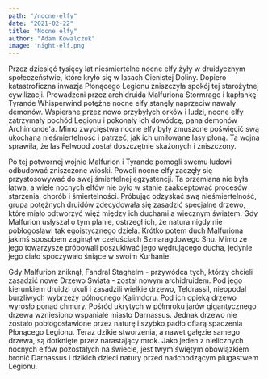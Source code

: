 ```yaml
---
path: "/nocne-elfy"
date: "2021-02-22"
title: "Nocne elfy"
author: "Adam Kowalczuk"
image: 'night-elf.png'
---
```


Przez dziesięć tysięcy lat nieśmiertelne nocne elfy żyły w druidycznym społeczeństwie, które kryło się w lasach Cienistej Doliny. Dopiero katastroficzna inwazja Płonącego Legionu zniszczyła spokój tej starożytnej cywilizacji. Prowadzeni przez archidruida Malfuriona Stormrage i kapłankę Tyrande Whisperwind potężne nocne elfy stanęły naprzeciw nawały demonów. Wspierane przez nowo przybyłych orków i ludzi, nocne elfy zatrzymały pochód Legionu i pokonały ich dowódcę, pana demonów Archimonde'a. Mimo zwycięstwa nocne elfy były zmuszone poświęcić swą ukochaną nieśmiertelność i patrzeć, jak ich umiłowane lasy płoną. Ta wojna sprawiła, że las Felwood został doszczętnie skażonych i zniszczony.

Po tej potwornej wojnie Malfurion i Tyrande pomogli swemu ludowi odbudować zniszczone wioski. Powoli nocne elfy zaczęły się przystosowywać do swej śmiertelnej egzystencji. Ta przemiana nie była łatwa, a wiele nocnych elfów nie było w stanie zaakceptować procesów starzenia, chorób i śmiertelności. Próbując odzyskać swą nieśmiertelność, grupa potężnych druidów zdecydowała się zasadzić specjalne drzewo, które miało odtworzyć więź między ich duchami a wiecznym światem. Gdy Malfurion usłyszał o tym planie, ostrzegł ich, że natura nigdy nie pobłogosławi tak egoistycznego dzieła. Krótko potem duch Malfuriona jakimś sposobem zaginął w czeluściach Szmaragdowego Snu. Mimo że jego towarzysze próbowali poszukiwać jego wędrującego ducha, jedynie jego ciało spoczywało śniące w swoim Kurhanie.

Gdy Malfurion zniknął, Fandral Staghelm - przywódca tych, którzy chcieli zasadzić nowe Drzewo Świata - został nowym archidruidem. Pod jego kierunkiem druidzi ukuli i zasadzili wielkie drzewo, Teldrassil, nieopodal burzliwych wybrzeży północnego Kalimdoru. Pod ich opieką drzewo wyrosło ponad chmury. Pośród ukrytych w półmroku jarów gigantycznego drzewa wzniesiono wspaniałe miasto Darnassus. Jednak drzewo nie zostało pobłogosławione przez naturę i szybko padło ofiarą spaczenia Płonącego Legionu. Teraz dzikie stworzenia, a nawet gałęzie samego drzewa, są dotknięte przez narastający mrok. Jako jeden z nielicznych nocnych elfów pozostałych na świecie, jest twym świętym obowiązkiem bronić Darnassus i dzikich dzieci natury przed nadchodzącym plugastwem Legionu.